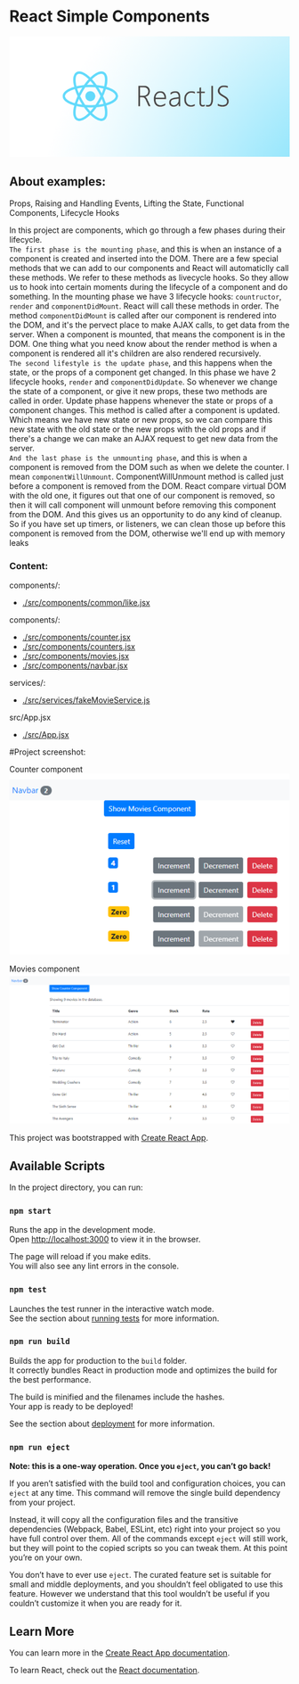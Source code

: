 # React Simple Components

![React.js](./images/reactjs.png)

## About examples:

Props, Raising and Handling Events, Lifting the State, Functional Components, Lifecycle Hooks<br>

In this project are components, which go through a few phases during their lifecycle. <br>
`The first phase is the mounting phase`, and this is when an instance of a component is created and inserted into the DOM. There are a few special methods that we can add to our components and React will automaticlly call these methods. We refer to these methods as livecycle hooks. So they allow us to hook into certain moments during the lifecycle of a component and do something. In the mounting phase we have 3 lifecycle hooks: `countructor`, `render` and `componentDidMount`. React will call these methods in order. The method `componentDidMount` is called after our component is rendered into the DOM, and it's the pervect place to make AJAX calls, to get data from the server. When a component is mounted, that means the component is in the DOM. One thing what you need know about the render method is when a component is rendered all it's children are also rendered recursively.
<br>
`The second lifestyle is the update phase`, and this happens when the state, or the props of a component get changed. In this phase we have 2 lifecycle hooks, `render` and `componentDidUpdate`. So whenever we change the state of a component, or give it new props, these two methods are called in order. Update phase happens whenever the state or props of a component changes. This method is called after a component is updated. Which means we have new state or new props, so we can compare this new state with the old state or the new props with the old props and if there's a change we can make an AJAX request to get new data from the server.<br>
`And the last phase is the unmounting phase`, and this is when a component is removed from the DOM such as when we delete the counter. I mean `componentWillUnmount`. ComponentWillUnmount method is called just before a component is removed from the DOM. React compare virtual DOM with the old one, it figures out that one of our component is removed, so then it will call component will unmount before removing this component from the DOM. And this gives us an opportunity to do any kind of cleanup. So if you have set up timers, or listeners, we can clean those up before this component is removed from the DOM, otherwise we'll end up with memory leaks<br>

### Content:

components/:

- [./src/components/common/like.jsx](./src/components/common/like.jsx)

components/:

- [./src/components/counter.jsx](./src/components/counter.jsx)
- [./src/components/counters.jsx](./src/components/counters.jsx)
- [./src/components/movies.jsx](./src/components/movies.jsx)
- [./src/components/navbar.jsx](./src/components/navbar.jsx)

services/:

- [./src/services/fakeMovieService.js](./src/services/fakeMovieService.js)

src/App.jsx

- [./src/App.jsx](./src/App.jsx)

#Project screenshot:

Counter component<br>
![Counter component](./images/1-counter-component/1.png)

Movies component<br>
![Movies component](./images/2-movies-component/1.png)

This project was bootstrapped with [Create React App](https://github.com/facebook/create-react-app).

## Available Scripts

In the project directory, you can run:

### `npm start`

Runs the app in the development mode.<br>
Open [http://localhost:3000](http://localhost:3000) to view it in the browser.

The page will reload if you make edits.<br>
You will also see any lint errors in the console.

### `npm test`

Launches the test runner in the interactive watch mode.<br>
See the section about [running tests](https://facebook.github.io/create-react-app/docs/running-tests) for more information.

### `npm run build`

Builds the app for production to the `build` folder.<br>
It correctly bundles React in production mode and optimizes the build for the best performance.

The build is minified and the filenames include the hashes.<br>
Your app is ready to be deployed!

See the section about [deployment](https://facebook.github.io/create-react-app/docs/deployment) for more information.

### `npm run eject`

**Note: this is a one-way operation. Once you `eject`, you can’t go back!**

If you aren’t satisfied with the build tool and configuration choices, you can `eject` at any time. This command will remove the single build dependency from your project.

Instead, it will copy all the configuration files and the transitive dependencies (Webpack, Babel, ESLint, etc) right into your project so you have full control over them. All of the commands except `eject` will still work, but they will point to the copied scripts so you can tweak them. At this point you’re on your own.

You don’t have to ever use `eject`. The curated feature set is suitable for small and middle deployments, and you shouldn’t feel obligated to use this feature. However we understand that this tool wouldn’t be useful if you couldn’t customize it when you are ready for it.

## Learn More

You can learn more in the [Create React App documentation](https://facebook.github.io/create-react-app/docs/getting-started).

To learn React, check out the [React documentation](https://reactjs.org/).
